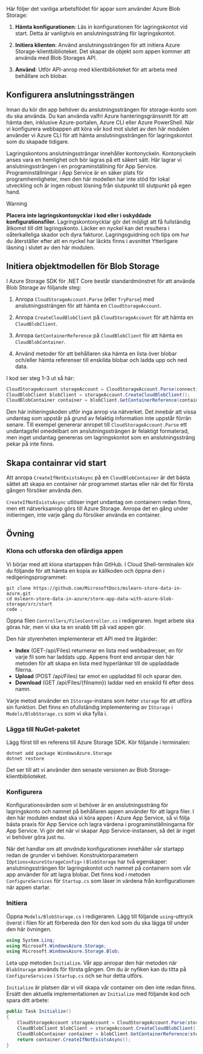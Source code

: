 Här följer det vanliga arbetsflödet för appar som använder Azure Blob Storage:

1. **Hämta konfigurationen**: Läs in konfigurationen för lagringskontot vid start. Detta är vanligtvis en anslutningssträng för lagringskontot.

1. **Initiera klienten**: Använd anslutningssträngen för att initiera Azure Storage-klientbiblioteket. Det skapar de objekt som appen kommer att använda med Blob Storages API.

1. **Använd**: Utför API-anrop med klientbiblioteket för att arbeta med behållare och blobar.

## <a name="configure-your-connection-string"></a>Konfigurera anslutningssträngen

Innan du kör din app behöver du anslutningssträngen för storage-konto som du ska använda. Du kan använda valfri Azure hanteringsgränssnitt för att hämta den, inklusive Azure-portalen, Azure CLI eller Azure PowerShell. När vi konfigurera webbappen att köra vår kod mot slutet av den här modulen använder vi Azure CLI för att hämta anslutningssträngen för lagringskontot som du skapade tidigare.

Lagringskontons anslutningssträngar innehåller kontonyckeln. Kontonyckeln anses vara en hemlighet och bör lagras på ett säkert sätt. Här lagrar vi anslutningssträngen i en programinställning för App Service. Programinställningar i App Service är en säker plats för programhemligheter, men den här modellen har inte stöd för lokal utveckling och är ingen robust lösning från slutpunkt till slutpunkt på egen hand.

> [!WARNING]
> **Placera inte lagringskontonycklar i kod eller i oskyddade konfigurationsfiler.** Lagringskontonycklar gör det möjligt att få fullständig åtkomst till ditt lagringskonto. Läcker en nyckel kan det resultera i oåterkalleliga skador och dyra fakturor. Lagringsguidning och tips om hur du återställer efter att en nyckel har läckts finns i avsnittet Ytterligare läsning i slutet av den här modulen.

## <a name="initialize-the-blob-storage-object-model"></a>Initiera objektmodellen för Blob Storage

I Azure Storage SDK för .NET Core består standardmönstret för att använda Blob Storage av följande steg:

1. Anropa `CloudStorageAccount.Parse` (eller `TryParse`) med anslutningssträngen för att hämta en `CloudStorageAccount`.

1. Anropa `CreateCloudBlobClient` på `CloudStorageAccount` för att hämta en `CloudBlobClient`.

1. Anropa `GetContainerReference` på `CloudBlobClient` för att hämta en `CloudBlobContainer`.

1. Använd metoder för att behållaren ska hämta en lista över blobar och/eller hämta referenser till enskilda blobar och ladda upp och ned data.

I kod ser steg 1&ndash;3 ut så här:

```csharp
CloudStorageAccount storageAccount = CloudStorageAccount.Parse(connectionString); // or TryParse()
CloudBlobClient blobClient = storageAccount.CreateCloudBlobClient();
CloudBlobContainer container = blobClient.GetContainerReference(containerName);
```

Den här initieringskoden utför inga anrop via nätverket. Det innebär att vissa undantag som uppstår på grund av felaktig information inte uppstår förrän senare. Till exempel genererar anropet till `CloudStorageAccount.Parse` ett undantagsfel omedelbart om anslutningssträngen är felaktigt formaterad, men inget undantag genereras om lagringskontot som en anslutningssträng pekar på inte finns.

## <a name="create-containers-at-startup"></a>Skapa containrar vid start

Att anropa `CreateIfNotExistsAsync` på en `CloudBlobContainer` är det bästa sättet att skapa en container när programmet startas eller när det för första gången försöker använda den.

`CreateIfNotExistsAsync` utlöser inget undantag om containern redan finns, men ett nätverksanrop görs till Azure Storage. Anropa det en gång under initieringen, inte varje gång du försöker använda en container.

## <a name="exercise"></a>Övning

### <a name="clone-and-explore-the-unfinished-app"></a>Klona och utforska den ofärdiga appen

Vi börjar med att klona startappen från GitHub. I Cloud Shell-terminalen kör du följande för att hämta en kopia av källkoden och öppna den i redigeringsprogrammet:

```console
git clone https://github.com/MicrosoftDocs/mslearn-store-data-in-azure.git
cd mslearn-store-data-in-azure/store-app-data-with-azure-blob-storage/src/start
code .
```

Öppna filen `Controllers/FilesController.cs` i redigeraren. Inget arbete ska göras här, men vi ska ta en snabb titt på vad appen gör.

Den här styrenheten implementerar ett API med tre åtgärder:

- **Index** (GET-/api/Files) returnerar en lista med webbadresser, en för varje fil som har laddats upp. Appens front end anropar den här metoden för att skapa en lista med hyperlänkar till de uppladdade filerna.
- **Upload** (POST /api/Files) tar emot en uppladdad fil och sparar den.
- **Download** (GET /api/Files/{filnamn}) laddar ned en enskild fil efter dess namn.

Varje metod använder en `IStorage`-instans som heter `storage` för att utföra sin funktion. Det finns en ofullständig implementering av `IStorage` i `Models/BlobStorage.cs` som vi ska fylla i.

### <a name="add-the-nuget-package"></a>Lägga till NuGet-paketet

Lägg först till en referens till Azure Storage SDK. Kör följande i terminalen:

```console
dotnet add package WindowsAzure.Storage
dotnet restore
```

Det ser till att vi använder den senaste versionen av Blob Storage-klientbiblioteket.

### <a name="configure"></a>Konfigurera

Konfigurationsvärden som vi behöver är en anslutningssträng för lagringskonto och namnet på behållaren appen använder för att lagra filer. I den här modulen endast ska vi köra appen i Azure App Service, så vi följa bästa praxis för App Service och lagra värdena i programinställningarna för App Service. Vi gör det när vi skapar App Service-instansen, så det är inget vi behöver göra just nu.

När det handlar om att *använda* konfigurationen innehåller vår startapp redan de grunder vi behöver. Konstruktorparametern `IOptions<AzureStorageConfig>` i `BlobStorage` har två egenskaper: anslutningssträngen för lagringskontot och namnet på containern som vår app använder för att lagra blobar. Det finns kod i metoden `ConfigureServices` för `Startup.cs` som läser in värdena från konfigurationen när appen startar.

### <a name="initialize"></a>Initiera

Öppna `Models/BlobStorage.cs` i redigeraren. Lägg till följande `using`-uttryck överst i filen för att förbereda den för den kod som du ska lägga till under den här övningen.

```csharp
using System.Linq;
using Microsoft.WindowsAzure.Storage;
using Microsoft.WindowsAzure.Storage.Blob;
```

Leta upp metoden `Initialize`. Vår app anropar den här metoden när `BlobStorage` används för första gången. Om du är nyfiken kan du titta på `ConfigureServices` i `Startup.cs` och se hur detta utförs.

`Initialize` är platsen där vi vill skapa vår container om den inte redan finns. Ersätt den aktuella implementationen av `Initialize` med följande kod och spara ditt arbete:

```csharp
public Task Initialize()
{
    CloudStorageAccount storageAccount = CloudStorageAccount.Parse(storageConfig.ConnectionString);
    CloudBlobClient blobClient = storageAccount.CreateCloudBlobClient();
    CloudBlobContainer container = blobClient.GetContainerReference(storageConfig.FileContainerName);
    return container.CreateIfNotExistsAsync();
}
```